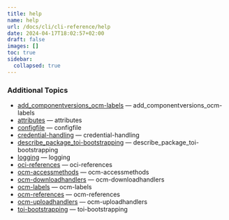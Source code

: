 ```yaml
---
title: help
name: help
url: /docs/cli/cli-reference/help
date: 2024-04-17T18:02:57+02:00
draft: false
images: []
toc: true
sidebar:
  collapsed: true
---
```

### Additional Topics
* [add_componentversions_ocm-labels](/docs/cli/cli-reference/add_componentversions_ocm-labels)	 &mdash; add_componentversions_ocm-labels
* [attributes](/docs/cli/cli-reference/attributes)	 &mdash; attributes
* [configfile](/docs/cli/cli-reference/configfile)	 &mdash; configfile
* [credential-handling](/docs/cli/cli-reference/credential-handling)	 &mdash; credential-handling
* [describe_package_toi-bootstrapping](/docs/cli/cli-reference/describe_package_toi-bootstrapping)	 &mdash; describe_package_toi-bootstrapping
* [logging](/docs/cli/cli-reference/logging)	 &mdash; logging
* [oci-references](/docs/cli/cli-reference/oci-references)	 &mdash; oci-references
* [ocm-accessmethods](/docs/cli/cli-reference/ocm-accessmethods)	 &mdash; ocm-accessmethods
* [ocm-downloadhandlers](/docs/cli/cli-reference/ocm-downloadhandlers)	 &mdash; ocm-downloadhandlers
* [ocm-labels](/docs/cli/cli-reference/ocm-labels)	 &mdash; ocm-labels
* [ocm-references](/docs/cli/cli-reference/ocm-references)	 &mdash; ocm-references
* [ocm-uploadhandlers](/docs/cli/cli-reference/ocm-uploadhandlers)	 &mdash; ocm-uploadhandlers
* [toi-bootstrapping](/docs/cli/cli-reference/toi-bootstrapping)	 &mdash; toi-bootstrapping
